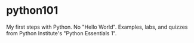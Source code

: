 # python101
My first steps with Python. No "Hello World".
Examples, labs, and quizzes from Python Institute's "Python Essentials 1".
